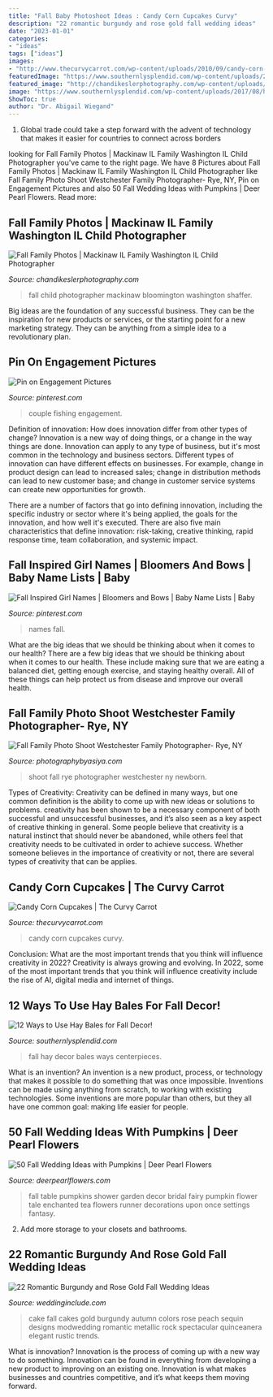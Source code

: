 ```yaml
---
title: "Fall Baby Photoshoot Ideas : Candy Corn Cupcakes Curvy"
description: "22 romantic burgundy and rose gold fall wedding ideas"
date: "2023-01-01"
categories:
- "ideas"
tags: ["ideas"]
images:
- "http://www.thecurvycarrot.com/wp-content/uploads/2010/09/candy-corn-cupcake1.jpg"
featuredImage: "https://www.southernlysplendid.com/wp-content/uploads/2017/08/hay5.jpg"
featured_image: "http://chandikeslerphotography.com/wp-content/uploads/2015/11/Best-Bloomington-IL-Family-photographer_7379-1024x683.jpg"
image: "https://www.southernlysplendid.com/wp-content/uploads/2017/08/hay5.jpg"
ShowToc: true
author: "Dr. Abigail Wiegand"
---
```



1. Global trade could take a step forward with the advent of technology that makes it easier for countries to connect across borders 

	

		
looking for Fall Family Photos | Mackinaw IL Family Washington IL Child Photographer you've came to the right page. We have 8 Pictures about Fall Family Photos | Mackinaw IL Family Washington IL Child Photographer like Fall Family Photo Shoot Westchester Family Photographer- Rye, NY, Pin on Engagement Pictures and also 50 Fall Wedding Ideas with Pumpkins | Deer Pearl Flowers. Read more:
		
    
## Fall Family Photos | Mackinaw IL Family Washington IL Child Photographer

<img loading=lazy src="http://chandikeslerphotography.com/wp-content/uploads/2015/11/Best-Bloomington-IL-Family-photographer_7379-1024x683.jpg" onerror="this.onerror=null;this.src='https://tse1.mm.bing.net/th?id=OIP.1zRd6DtEFlH11pe9K2CFjQHaE8&amp;pid=15.1';" alt="Fall Family Photos | Mackinaw IL Family Washington IL Child Photographer">

_Source: chandikeslerphotography.com_

>fall child photographer mackinaw bloomington washington shaffer. 

	

Big ideas are the foundation of any successful business. They can be the inspiration for new products or services, or the starting point for a new marketing strategy. They can be anything from a simple idea to a revolutionary plan.

    
## Pin On Engagement Pictures

<img loading=lazy src="https://i.pinimg.com/736x/73/94/9b/73949b1a42476fae1d8d29966c4f1b63--couple-pics-fishing-couple-pictures.jpg" onerror="this.onerror=null;this.src='https://tse3.mm.bing.net/th?id=OIP.u_a6EPi7WtS0YyltxQCUOwHaLc&amp;pid=15.1';" alt="Pin on Engagement Pictures">

_Source: pinterest.com_

>couple fishing engagement. 

	

Definition of innovation: How does innovation differ from other types of change?
Innovation is a new way of doing things, or a change in the way things are done. Innovation can apply to any type of business, but it's most common in the technology and business sectors.
Different types of innovation can have different effects on businesses. For example, change in product design can lead to increased sales; change in distribution methods can lead to new customer base; and change in customer service systems can create new opportunities for growth.

There are a number of factors that go into defining innovation, including the specific industry or sector where it's being applied, the goals for the innovation, and how well it's executed. There are also five main characteristics that define innovation: risk-taking, creative thinking, rapid response time, team collaboration, and systemic impact.

    
## Fall Inspired Girl Names | Bloomers And Bows | Baby Name Lists | Baby

<img loading=lazy src="https://i.pinimg.com/736x/b2/65/bc/b265bc0dfd00d85ce61a7525083aba5d.jpg" onerror="this.onerror=null;this.src='https://tse3.mm.bing.net/th?id=OIP.Vro_jBmun6Rt8YYicg_rZwHaLG&amp;pid=15.1';" alt="Fall Inspired Girl Names | Bloomers and Bows | Baby Name Lists | Baby">

_Source: pinterest.com_

>names fall. 

	

What are the big ideas that we should be thinking about when it comes to our health?
There are a few big ideas that we should be thinking about when it comes to our health. These include making sure that we are eating a balanced diet, getting enough exercise, and staying healthy overall. All of these things can help protect us from disease and improve our overall health.

    
## Fall Family Photo Shoot Westchester Family Photographer- Rye, NY

<img loading=lazy src="http://photographybyasiya.com/blog/wp-content/uploads/2015/11/fall-family-photo-shoot-rye-020.jpg" onerror="this.onerror=null;this.src='https://tse1.mm.bing.net/th?id=OIP.W9FJ99CrUTuJGm9KvCW8_QHaLI&amp;pid=15.1';" alt="Fall Family Photo Shoot Westchester Family Photographer- Rye, NY">

_Source: photographybyasiya.com_

>shoot fall rye photographer westchester ny newborn. 

	

Types of Creativity:
Creativity can be defined in many ways, but one common definition is the ability to come up with new ideas or solutions to problems. creativity has been shown to be a necessary component of both successful and unsuccessful businesses, and it’s also seen as a key aspect of creative thinking in general. Some people believe that creativity is a natural instinct that should never be abandoned, while others feel that creativity needs to be cultivated in order to achieve success. Whether someone believes in the importance of creativity or not, there are several types of creativity that can be applies.

    
## Candy Corn Cupcakes | The Curvy Carrot

<img loading=lazy src="http://www.thecurvycarrot.com/wp-content/uploads/2010/09/candy-corn-cupcake1.jpg" onerror="this.onerror=null;this.src='https://tse4.mm.bing.net/th?id=OIP.7A0KqzDc_tnW5fTtFY1D6gHaLH&amp;pid=15.1';" alt="Candy Corn Cupcakes | The Curvy Carrot">

_Source: thecurvycarrot.com_

>candy corn cupcakes curvy. 

	

Conclusion: What are the most important trends that you think will influence creativity in 2022?
Creativity is always growing and evolving. In 2022, some of the most important trends that you think will influence creativity include the rise of AI, digital media and internet of things.

    
## 12 Ways To Use Hay Bales For Fall Decor!

<img loading=lazy src="https://www.southernlysplendid.com/wp-content/uploads/2017/08/hay5.jpg" onerror="this.onerror=null;this.src='https://tse4.mm.bing.net/th?id=OIP.Vmdd0Rj1IoBNTL_Xig7w6gHaLB&amp;pid=15.1';" alt="12 Ways to Use Hay Bales for Fall Decor!">

_Source: southernlysplendid.com_

>fall hay decor bales ways centerpieces. 

	

What is an invention?
An invention is a new product, process, or technology that makes it possible to do something that was once impossible. Inventions can be made using anything from scratch, to working with existing technologies. Some inventions are more popular than others, but they all have one common goal: making life easier for people.

    
## 50 Fall Wedding Ideas With Pumpkins | Deer Pearl Flowers

<img loading=lazy src="http://www.deerpearlflowers.com/wp-content/uploads/2015/08/once-upon-a-time-fairy-tale-fantasy-enchanted-garden-baby-shower-flower-table-runner-with-pumpkins.jpg" onerror="this.onerror=null;this.src='https://tse3.mm.bing.net/th?id=OIP.h8eskqvM3xICICI31AOkoQHaLH&amp;pid=15.1';" alt="50 Fall Wedding Ideas with Pumpkins | Deer Pearl Flowers">

_Source: deerpearlflowers.com_

>fall table pumpkins shower garden decor bridal fairy pumpkin flower tale enchanted tea flowers runner decorations upon once settings fantasy. 

	

2. Add more storage to your closets and bathrooms.

    
## 22 Romantic Burgundy And Rose Gold Fall Wedding Ideas

<img loading=lazy src="http://www.weddinginclude.com/wp-content/uploads/2017/07/gold-and-burgundy-fall-wedding-cakes-with-glittery-600x902.jpg" onerror="this.onerror=null;this.src='https://tse1.mm.bing.net/th?id=OIP.QYRjlKS3zHoKjcdc3Yt63QHaLI&amp;pid=15.1';" alt="22 Romantic Burgundy and Rose Gold Fall Wedding Ideas">

_Source: weddinginclude.com_

>cake fall cakes gold burgundy autumn colors rose peach sequin designs modwedding romantic metallic rock spectacular quinceanera elegant rustic trends. 

	

What is innovation?
Innovation is the process of coming up with a new way to do something. Innovation can be found in everything from developing a new product to improving on an existing one. Innovation is what makes businesses and countries competitive, and it’s what keeps them moving forward.

